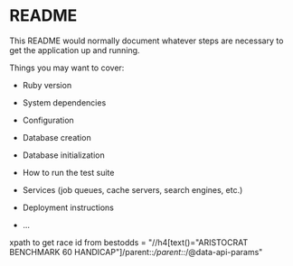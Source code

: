 # README

This README would normally document whatever steps are necessary to get the
application up and running.

Things you may want to cover:

* Ruby version

* System dependencies

* Configuration

* Database creation

* Database initialization

* How to run the test suite

* Services (job queues, cache servers, search engines, etc.)

* Deployment instructions

* ...

xpath to get race id from bestodds = "//h4[text()="ARISTOCRAT BENCHMARK 60 HANDICAP"]/parent::*/parent::*/@data-api-params"